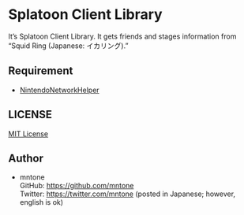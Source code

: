# Splatoon Client Library

It’s Splatoon Client Library. It gets friends and stages information from “Squid Ring (Japanese: イカリング).”


## Requirement

- [NintendoNetworkHelper](https://github.com/mntone/NintendoNetworkHelper)


## LICENSE

[MIT License](https://github.com/mntone/SplatoonClient/blob/master/LICENSE.txt)


## Author

- mntone<br>
	GitHub: https://github.com/mntone<br>
	Twitter: https://twitter.com/mntone (posted in Japanese; however, english is ok)